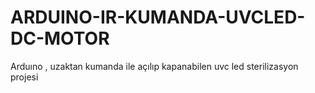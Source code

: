 # ARDUINO-IR-KUMANDA-UVCLED-DC-MOTOR
Arduıno , uzaktan kumanda ile açılıp kapanabilen uvc led sterilizasyon projesi

